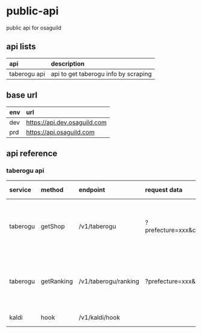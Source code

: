 # public-api

public api for osaguild

## api lists

| api          | description                          |
| :----------- | :----------------------------------- |
| taberogu api | api to get taberogu info by scraping |

## base url

| env | url                          |
| :-- | :--------------------------- |
| dev | https://api.dev.osaguild.com |
| prd | https://api.osaguild.com     |

## api reference

### taberogu api

| service  | method     | endpoint             | request data                          | response data                                                                  | curl                                                                                            |
| :------- | :--------- | :------------------- | :------------------------------------ | :----------------------------------------------------------------------------- | ----------------------------------------------------------------------------------------------- |
| taberogu | getShop    | /v1/taberogu         | ?prefecture=xxx&city=xxx&shopName=xxx | { "id": "1234", "url": "https://xxx", "star": "3.5", "unique": true }          | curl 'https://api.dev.osaguild.com/v1/taberogu?prefecture=saitama&city=saitama&shopName=よし佳' |
| taberogu | getRanking | /v1/taberogu/ranking | ?prefecture=xxx&city=xxx              | [{ "id": "1234", "url": "https://xxx", "star": "3.5", "ranking": true }, ... ] | curl 'https://api.dev.osaguild.com/v1/taberogu/ranking?prefecture=saitama&city=saitama'         |
| kaldi    | hook       | /v1/kaldi/hook       |                                       |                                                                                | curl -X POST 'https://api.dev.osaguild.com/v1/kaldi/hook'                                       |
